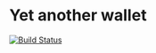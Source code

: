 # Yet another wallet
[![Build Status](https://travis-ci.org/NAlexandrov/yaw.svg?branch=master)](https://travis-ci.org/NAlexandrov/yaw)
